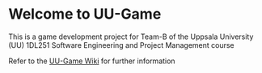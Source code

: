 # Welcome to UU-Game

This is a game development project for Team-B of the Uppsala University (UU) 1DL251 Software Engineering and Project Management course

Refer to the [UU-Game Wiki](https://github.com/R055A/UU-Game/wiki) for further information
